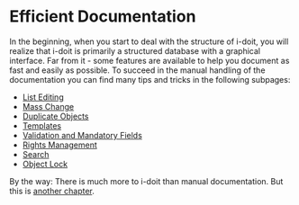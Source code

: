 # Efficient Documentation

In the beginning, when you start to deal with the structure of i-doit, you will realize that i-doit is primarily a structured database with a graphical interface. Far from it - some features are available to help you document as fast and easily as possible. To succeed in the manual handling of the documentation you can find many tips and tricks in the following subpages:

*   [List Editing](./list-editing.md) 
*   [Mass Change](./mass-change.md)
*   [Duplicate Objects](./duplicate-objects.md)  
*   [Templates](./templates.md)
*   [Validation and Mandatory Fields](./validation-and-mandatory-fields.md)
*   [Rights Management](./rights-management/index.md)
*   [Search](./search.md)
*   [Object Lock](./object-lock.md)

By the way: There is much more to i-doit than manual documentation. But this is [another chapter](./../automation-and-integration/index.md).
